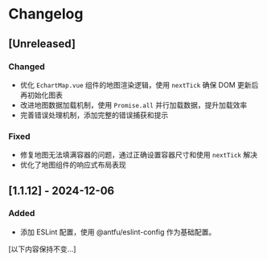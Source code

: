 # Changelog

## [Unreleased]

### Changed
- 优化 `EchartMap.vue` 组件的地图渲染逻辑，使用 `nextTick` 确保 DOM 更新后再初始化图表
- 改进地图数据加载机制，使用 `Promise.all` 并行加载数据，提升加载效率
- 完善错误处理机制，添加完整的错误捕获和提示

### Fixed
- 修复地图无法填满容器的问题，通过正确设置容器尺寸和使用 `nextTick` 解决
- 优化了地图组件的响应式布局表现

## [1.1.12] - 2024-12-06

### Added
- 添加 ESLint 配置，使用 @antfu/eslint-config 作为基础配置。

[以下内容保持不变...]
